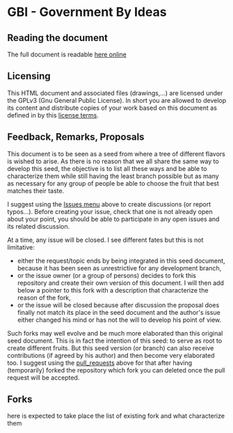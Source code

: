 # GBI - Government By Ideas

## Reading the document
The full document is readable [here online](https://govbyideas.github.io/gbi/)

## Licensing
This HTML document and associated files (drawings,...) are licensed under the GPLv3 (Gnu General Public License). 
In short you are allowed to develop its content and distribute copies of your work based on this
document as defined in by this [license terms](...).

## Feedback, Remarks, Proposals
This document is to be seen as a seed from where a tree of different flavors is wished to arise.
As there is no reason that we all share the same way to develop this seed, the objective is to list
all these ways and be able to characterize them while still having the least branch possible
but as many as necessary for any group of people be able to choose the fruit that best
matches their taste.

I suggest using the [Issues menu](https://github.com/govbyideas/gbi/issues)
above to create discussions (or report typos...). Before creating
your issue, check that one is not already open about your point, you should be able to participate
in any open issues and its related discussion.

At a time, any issue will be closed. I see different fates but this is not limitative:
- either the request/topic ends by being integrated in this seed document, because it has been seen as
unrestrictive for any development branch,
- or the issue owner (or a group of persons) decides to fork this repository and create their own version
of this document. I will then add below a pointer to this fork with a description that characterize
the reason of the fork,
- or the issue will be closed because after discussion the proposal does finally not match its place in the
seed document and the author's issue either changed his mind or has not the will to develop his point of view.

Such forks may well evolve and be much more elaborated than this original seed document. This is in fact
the intention of this seed: to serve as root to create different fruits. But this seed version (or branch)
can also receive contributions (if agreed by his author) and then become very elaborated too. I suggest
using the [pull_requests](https://github.com/govbyideas/gbi/pulls) above for that after having (temporarily)
forked the repository which fork you can deleted once the pull request will be accepted.

## Forks
here is expected to take place the list of existing fork and what characterize them

